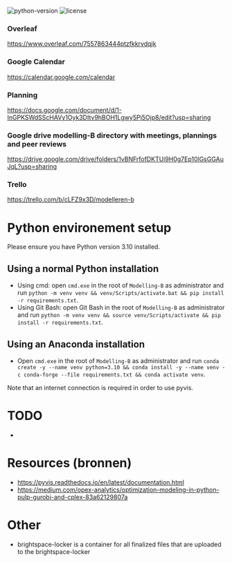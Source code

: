 ![python-version](https://img.shields.io/badge/python-v3.10-blue)
![license](https://img.shields.io/badge/license-MIT-green)

### Overleaf
https://www.overleaf.com/7557863444ptzfkkrvdqjk
### Google Calendar
https://calendar.google.com/calendar
### Planning
https://docs.google.com/document/d/1-InGPKSWdSScHAVy1Oyk3DItv9hBOH1Lgwy5Pj5Ojp8/edit?usp=sharing
### Google drive modelling-B directory with meetings, plannings and peer reviews
https://drive.google.com/drive/folders/1vBNFrfofDKTUi9H0g7Ep10lGsGGAuJqL?usp=sharing
### Trello
https://trello.com/b/cLFZ9x3D/modelleren-b

# Python environement setup
Please ensure you have Python version 3.10 installed.

## Using a normal Python installation
- Using cmd: open `cmd.exe` in the root of `Modelling-B` as administrator and run `python -m venv venv && venv/Scripts/activate.bat && pip install -r requirements.txt`.
- Using Git Bash: open Git Bash in the root of `Modelling-B` as administrator and run `python -m venv venv && source venv/Scripts/activate && pip install -r requirements.txt`.

## Using an Anaconda installation
- Open `cmd.exe` in the root of `Modelling-B` as administrator and run `conda create -y --name venv python=3.10 && conda install -y --name venv -c conda-forge --file requirements.txt && conda activate venv`.

Note that an internet connection is required in order to use pyvis.

# TODO
- 

# Resources (bronnen)
- https://pyvis.readthedocs.io/en/latest/documentation.html
- https://medium.com/opex-analytics/optimization-modeling-in-python-pulp-gurobi-and-cplex-83a62129807a

# Other
- brightspace-locker is a container for all finalized files that are uploaded to the brightspace-locker
